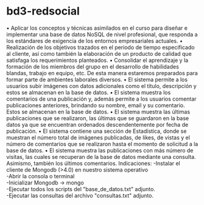 # bd3-redsocial
•	Aplicar los conceptos y técnicas asimilados en el curso para diseñar e implementar una base de datos NoSQL de nivel profesional, que responda a los estándares de exigencia de los entornos empresariales actuales.
•	Realización de los objetivos trazados en el periodo de tiempo especificado al cliente, así como también la elaboración de un producto de calidad que satisfaga los requerimientos planteados.
•	Consolidar el aprendizaje y la formación de los miembros del grupo en el desarrollo de habilidades blandas, trabajo en equipo, etc. De esta manera estaremos preparados para formar parte de ambientes laborales diversos.
•	El sistema permite a los usuarios subir imágenes con datos adicionales como el título, descripción y estos se almacenan en la base de datos.
•	El sistema muestra los comentarios de una publicación y, además permite a los usuarios comentar publicaciones anteriores, brindando su nombre, email y su comentario. Estos se almacenan en la base de datos. 
•	El sistema muestra las últimas publicaciones que se realizaron, las últimas que se guardaron en la base datos ya que se encuentran ordenados descendentemente por fecha de publicación.
•	 El sistema contiene una sección de Estadística, donde se muestran el número total de imágenes publicadas, de likes, de vistas y el número de comentarios que se realizaron hasta el momento de solicitud a la base de datos.
•	El sistema muestra las publicaciones con más número de visitas, las cuales se recuperan de la base de datos mediante una consulta. Asimismo, también los últimos comentarios.
Indicaciones:
-Instalar el cliente de Mongodb (>4.0) en nuestro sistema operativo  
-Abrir la consola o terminal  
-Inicializar Mongodb ->  mongo  
-Ejecutar todos los scripts del "base_de_datos.txt" adjunto.  
-Ejecutar las consultas del archivo "consultas.txt" adjunto.  

